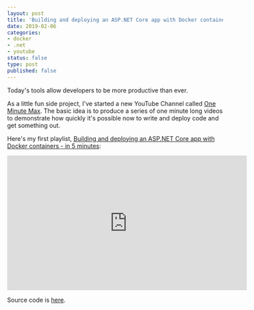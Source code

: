 ```yaml
---
layout: post
title: 'Building and deploying an ASP.NET Core app with Docker containers - in 5 minutes'
date: 2019-02-06 
categories:
- docker
- .net
- youtube
status: false
type: post
published: false	
---
```


Today's tools allow developers to be more productive than ever. 

As a little fun side project, I've started a new YouTube Channel called [One Minute Max](https://www.youtube.com/channel/UC75HhVM8vW-tekXtan94usg). The basic idea is to produce a series of one minute long videos to demonstrate how quickly it's possible now to write and deploy code and get something out.

Here's my first playlist, [Building and deploying an ASP.NET Core app with Docker containers - in 5 minutes](https://www.youtube.com/playlist?list=PLt6J4vns3HFo4mbLhoYYK0dyre2ST7Oy1):

<iframe width="560" height="315" src="https://www.youtube.com/embed/videoseries?list=PLt6J4vns3HFo4mbLhoYYK0dyre2ST7Oy1" frameborder="0" allow="accelerometer; autoplay; encrypted-media; gyroscope; picture-in-picture" allowfullscreen></iframe>


<!-- more -->

Source code is [here](https://github.com/MaxHorstmann/OneMinuteMax).